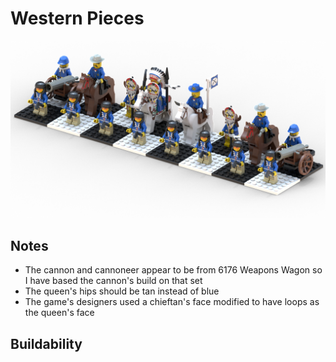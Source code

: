 Western Pieces
==============

![](western-pieces.png)

Notes
-----
* The cannon and cannoneer appear to be from 6176 Weapons Wagon so I have based the cannon's build on that set
* The queen's hips should be tan instead of blue
* The game's designers used a chieftan's face modified to have loops as the queen's face

Buildability
------------
